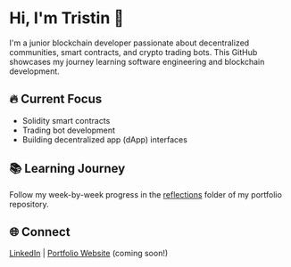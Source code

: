 # Hi, I'm Tristin 👋

I'm a junior blockchain developer passionate about decentralized communities, smart contracts, and crypto trading bots. This GitHub showcases my journey learning software engineering and blockchain development.

## 🔥 Current Focus
- Solidity smart contracts
- Trading bot development
- Building decentralized app (dApp) interfaces

## 📚 Learning Journey
Follow my week-by-week progress in the [reflections](https://github.com/CoolGamer2000/Tristin-blockchain-portfolio/tree/main/reflections) folder of my portfolio repository.

## 🌐 Connect
[LinkedIn](#) | [Portfolio Website](#) (coming soon!)
